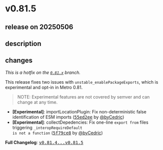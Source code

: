 # v0.81.5

## release on 20250506
## description
## changes
<em>This is a hotfix on the <a href="https://github.com/facebook/metro/tree/0.81.x"><code>0.81.x</code></a> branch.</em>

This release fixes two issues with <code>unstable_enablePackageExports</code>, which is experimental and opt-in in Metro 0.81.
> NOTE: Experimental features are not covered by semver and can change at any time.

* <strong>[Experimental]</strong>: importLocationPlugin: Fix non-deterministic false identification of ESM imports (<a class="commit-link" data-hovercard-type="commit" data-hovercard-url="https://github.com/facebook/metro/commit/55ed2ee83852c6c6132cff5a540c9a5ac6a5d7fe/hovercard" href="https://github.com/facebook/metro/commit/55ed2ee83852c6c6132cff5a540c9a5ac6a5d7fe"><tt>55ed2ee</tt></a> by <a class="user-mention notranslate" data-hovercard-type="user" data-hovercard-url="/users/byCedric/hovercard" data-octo-click="hovercard-link-click" data-octo-dimensions="link_type:self" href="https://github.com/byCedric">@byCedric</a>)
* <strong>[Experimental]</strong>: collectDepedencies: Fix one-line <code>export from</code> files triggering <code>_interopRequireDefault is not a function</code> (<a class="commit-link" data-hovercard-type="commit" data-hovercard-url="https://github.com/facebook/metro/commit/5f79ce82ed5be99aaf691d555b83f8b26bc2a8c1/hovercard" href="https://github.com/facebook/metro/commit/5f79ce82ed5be99aaf691d555b83f8b26bc2a8c1"><tt>5f79ce8</tt></a> by <a class="user-mention notranslate" data-hovercard-type="user" data-hovercard-url="/users/byCedric/hovercard" data-octo-click="hovercard-link-click" data-octo-dimensions="link_type:self" href="https://github.com/byCedric">@byCedric</a>)

<strong>Full Changelog</strong>: <a class="commit-link" href="https://github.com/facebook/metro/compare/v0.81.4...v0.81.5"><tt>v0.81.4...v0.81.5</tt></a>

